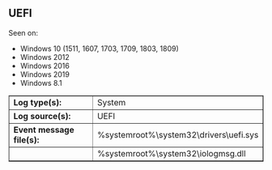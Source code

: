 ## UEFI

Seen on:
* Windows 10 (1511, 1607, 1703, 1709, 1803, 1809)
* Windows 2012
* Windows 2016
* Windows 2019
* Windows 8.1

<table border="1" class="docutils">
  <tbody>
    <tr>
      <td><b>Log type(s):</b></td>
      <td>System</td>
    </tr>
    <tr>
      <td><b>Log source(s):</b></td>
      <td>UEFI</td>
    </tr>
    <tr>
      <td><b>Event message file(s):</b></td>
      <td>%systemroot%\system32\drivers\uefi.sys</td>
    </tr>
    <tr>
      <td>&nbsp;</td>
      <td>%systemroot%\system32\iologmsg.dll</td>
    </tr>
  </tbody>
</table>

&nbsp;

